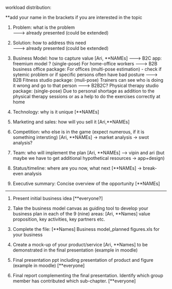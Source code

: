 workload distribution: 

**add your name in the brackets if you are interested in the topic

1. Problem: what is the problem   
---> already presented (could be extended)

2. Solution: how to address this need  
 ---> already presented (could be extended)

3. Business Model: how to capture value [Ari, **NAMEs]
---> B2C app: freemium model ? (single-pose) For home-office workers
---> B2B business office package: For offices (multi-pose estimation) - check if sytemic problem or if specific persons often have bad posture 
---> B2B Fitness studio package: (muli-pose) Trainers can see who is doing it wrong and go to that person 
---> B2B2C? Physical therapy studio package: (single-pose) Due to personal shortage as addition to the physical therapy sessions or as a help to do the exercises correctly at home

4. Technology: why is it unique [**NAMEs]

5. Marketing and sales: how will you sell it [Ari,**NAMEs]

6. Competition: who else is in the game (expect numerous, if it is something intersting) [Ari, **NAMEs]
   -> market analysis
   -> swot analysis?

8. Team: who will implement the plan  [Ari, **NAMEs]
--> vipin and ari (but maybe we have to get additional hypothetical resources -> app+design)

9. Status/timeline: where are you now, what next [**NAMEs]  -> break-even analysis

10. Executive summary: Concise overview of the opportunity  [**NAMEs]

_______________________________________________________________________________________________________
1. Present initial business idea [**everyone?]

2. Take the business model canvas 
as guiding tool to develop your business
plan in each of the 9 (nine) areas: [Ari, **Names]
value proposition, key activities, key partners etc.

3. Complete the file: [**Names]
Business model_planned figures.xls for your business

4. Create a mock-up of your product/service [Ari, **Names]
to be demonstrated in the final presentation (example in moodle)

5. Final presentation ppt including presentation of product and figure (example in moodle) [**everyone]

6. Final report complementing the final presentation. Identify which group member has contributed which sub-chapter. [**everyone]
